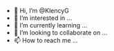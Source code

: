 - 👋 Hi, I’m @KlencyG
- 👀 I’m interested in ...
- 🌱 I’m currently learning ...
- 💞️ I’m looking to collaborate on ...
- 📫 How to reach me ...

<!---
KlencyG/KlencyG is a ✨ special ✨ repository because its `README.md` (this file) appears on your GitHub profile.
You can click the Preview link to take a look at your changes.
--->
